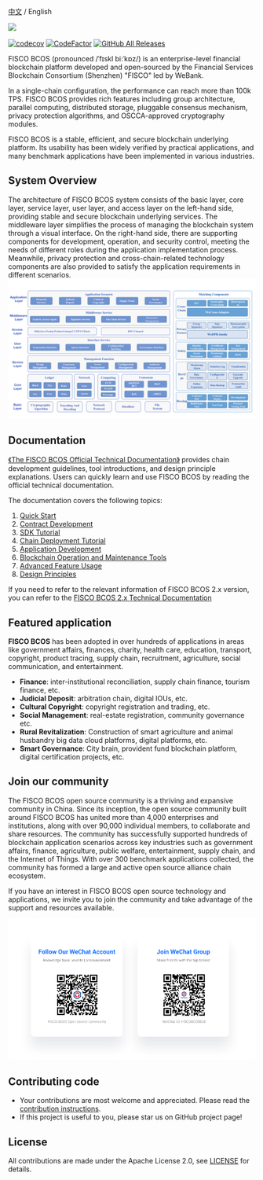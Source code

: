 [中文](../README.md) / English

![](./FISCO_BCOS_Logo.svg)

[![codecov](https://codecov.io/gh/FISCO-BCOS/FISCO-BCOS/branch/master/graph/badge.svg)](https://codecov.io/gh/FISCO-BCOS/FISCO-BCOS)
[![CodeFactor](https://www.codefactor.io/repository/github/fisco-bcos/FISCO-BCOS/badge)](https://www.codefactor.io/repository/github/fisco-bcos/FISCO-BCOS)
[![GitHub All Releases](https://img.shields.io/github/downloads/FISCO-BCOS/FISCO-BCOS/total.svg)](https://github.com/FISCO-BCOS/FISCO-BCOS)

FISCO BCOS (pronounced /ˈfɪskl bi:ˈkɒz/) is an enterprise-level financial blockchain platform developed and open-sourced by the Financial Services Blockchain Consortium (Shenzhen) "FISCO" led by WeBank. 

In a single-chain configuration, the performance can reach more than 100k TPS. FISCO BCOS provides rich features including group architecture, parallel computing, distributed storage, pluggable consensus mechanism, privacy protection algorithms, and OSCCA-approved cryptography modules.

FISCO BCOS is a stable, efficient, and secure blockchain underlying platform. Its usability has been widely verified by practical applications, and many benchmark applications have been implemented in various industries.

## System Overview
The architecture of FISCO BCOS system consists of the basic layer, core layer, service layer, user layer, and access layer on the left-hand side, providing stable and secure blockchain underlying services. The middleware layer simplifies the process of managing the blockchain system through a visual interface. On the right-hand side, there are supporting components for development, operation, and security control, meeting the needs of different roles during the application implementation process. Meanwhile, privacy protection and cross-chain-related technology components are also provided to satisfy the application requirements in different scenarios.
![](./Technical-Architecture-en.png)

## Documentation

[《The FISCO BCOS Official Technical Documentation》](https://fisco-bcos-doc.readthedocs.io/zh_CN/latest/index.html) provides chain development guidelines, tool introductions, and design principle explanations. Users can quickly learn and use FISCO BCOS by reading the official technical documentation.

The documentation covers the following topics:
1. [Quick Start](https://fisco-bcos-doc.readthedocs.io/zh_CN/latest/docs/quick_start/hardware_requirements.html)
2. [Contract Development](https://fisco-bcos-doc.readthedocs.io/zh_CN/latest/docs/contract_develop/solidity_develop.html)
3. [SDK Tutorial](https://fisco-bcos-doc.readthedocs.io/zh_CN/latest/docs/sdk/index.html)
4. [Chain Deployment Tutorial](https://fisco-bcos-doc.readthedocs.io/zh_CN/latest/docs/tutorial/air/index.html)
5. [Application Development](https://fisco-bcos-doc.readthedocs.io/zh_CN/latest/docs/develop/index.html)
6. [Blockchain Operation and Maintenance Tools](https://fisco-bcos-doc.readthedocs.io/zh_CN/latest/docs/operation_and_maintenance/build_chain.html)
7. [Advanced Feature Usage](https://fisco-bcos-doc.readthedocs.io/zh_CN/latest/docs/advanced_function/safety.html)
8. [Design Principles](https://fisco-bcos-doc.readthedocs.io/zh_CN/latest/docs/design/architecture.html)

If you need to refer to the relevant information of FISCO BCOS 2.x version, you can refer to the [FISCO BCOS 2.x Technical Documentation](https://fisco-bcos-documentation.readthedocs.io/zh_CN/latest/)


## Featured application

**FISCO BCOS** has been adopted in over hundreds of applications in areas like government affairs, finances, charity, health care, education, transport, copyright, product tracing, supply chain, recruitment, agriculture, social communication, and entertainment.

- **Finance**: inter-institutional reconciliation, supply chain finance, tourism finance, etc.
- **Judicial Deposit**: arbitration chain, digital IOUs, etc.
- **Cultural Copyright**: copyright registration and trading, etc.
- **Social Management**: real-estate registration, community governance etc.
- **Rural Revitalization**: Construction of smart agriculture and animal husbandry big data cloud platforms, digital platforms, etc.
- **Smart Governance**: City brain, provident fund blockchain platform, digital certification projects, etc.


## Join our community

The FISCO BCOS open source community is a thriving and expansive community in China. Since its inception, the open source community built around FISCO BCOS has united more than 4,000 enterprises and institutions, along with over 90,000 individual members, to collaborate and share resources. The community has successfully supported hundreds of blockchain application scenarios across key industries such as government affairs, finance, agriculture, public welfare, entertainment, supply chain, and the Internet of Things. With over 300 benchmark applications collected, the community has formed a large and active open source alliance chain ecosystem.

If you have an interest in FISCO BCOS open source technology and applications, we invite you to join the community and take advantage of the support and resources available.

![](https://raw.githubusercontent.com/FISCO-BCOS/LargeFiles/master/images/QR_image_en.png)

## Contributing code

- Your contributions are most welcome and appreciated. Please read the [contribution instructions](https://mp.weixin.qq.com/s/_w_auH8X4SQQWO3lhfNrbQ).
- If this project is useful to you, please star us on GitHub project page!

## License

All contributions are made under the Apache License 2.0, see [LICENSE](../LICENSE) for details.
